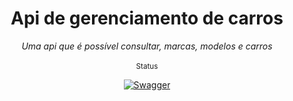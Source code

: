 <div align="center">
    <h1>Api de gerenciamento de carros</h1>
    <i>Uma api que é possível consultar, marcas, modelos e carros</i>
</div>

<br />

<div align="center">
    <sup>Status</sup>
    <br />
  
[![Swagger](https://img.shields.io/badge/-Swagger-%23Clojure?style=for-the-badge&logo=swagger&logoColor=white)](http://localhost:8080/swagger-ui/index.html#/)

</div>
